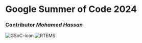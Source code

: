 # Google Summer of Code 2024

### Contributor *Mohamed Hassan*
![GSoC-icon](https://github.com/Hamzyyy/hamzy.github.io/assets/48621542/931c5bb8-aacf-47b7-a450-3f4b8b8be618)
![RTEMS](https://github.com/Hamzyyy/hamzy.github.io/assets/48621542/8db6fed6-d7a0-40e3-a93e-8b58915e20ce)
